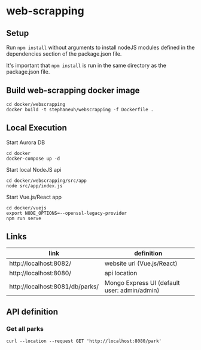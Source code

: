 # web-scrapping

## Setup
Run `npm install` without arguments to install nodeJS modules defined in the dependencies section of the package.json file.

It's important that `npm install` is run in the same directory as the package.json file.

## Build web-scrapping docker image
```
cd docker/webscrapping
docker build -t stephaneuh/webscrapping -f Dockerfile .
```

## Local Execution

Start Aurora DB
```
cd docker
docker-compose up -d
```

Start local NodeJS api

```
cd docker/webscrapping/src/app
node src/app/index.js
```

Start Vue.js/React app
```
cd docker/vuejs
export NODE_OPTIONS=--openssl-legacy-provider
npm run serve
```

## Links

link | definition
---|---
http://localhost:8082/| website url (Vue.js/React)
http://localhost:8080/| api location
http://localhost:8081/db/parks/| Mongo Express UI (default user: admin/admin)
## API definition
### Get all parks
```
curl --location --request GET 'http://localhost:8080/park'
```